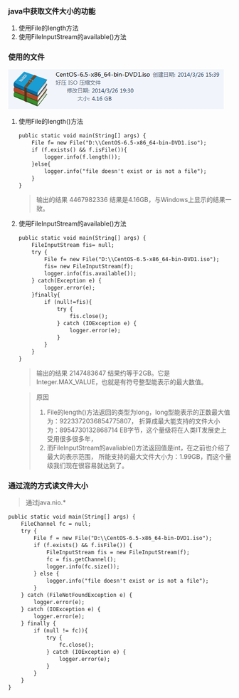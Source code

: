 ### java中获取文件大小的功能
1. 使用File的length方法
2. 使用FileInputStream的available()方法
### 使用的文件
![img](source/java_file_size.png)
1. 使用File的length()方法
    ```
    public static void main(String[] args) {  
        File f= new File("D:\\CentOS-6.5-x86_64-bin-DVD1.iso");  
        if (f.exists() && f.isFile()){  
            logger.info(f.length());  
        }else{  
            logger.info("file doesn't exist or is not a file");  
        }  
    }
    ```
    > 输出的结果 4467982336 结果是4.16GB，与Windows上显示的结果一致。
2. 使用FileInputStream的available()方法
    ```
    public static void main(String[] args) {
        FileInputStream fis= null;
        try {
            File f= new File("D:\\CentOS-6.5-x86_64-bin-DVD1.iso");  
            fis= new FileInputStream(f);
            logger.info(fis.available());  
        } catch(Exception e) {
            logger.error(e);
        }finally{
            if (null!=fis){  
                try {
                    fis.close();  
                } catch (IOException e) {  
                    logger.error(e);
                }
            }
        }
    }
    ```
    > 输出的结果 2147483647 结果约等于2GB。它是Integer.MAX_VALUE，也就是有符号整型能表示的最大数值。
    
    > 原因
    > 1. File的length()方法返回的类型为long，long型能表示的正数最大值为：9223372036854775807，
    > 折算成最大能支持的文件大小为：8954730132868714 EB字节，这个量级将在人类IT发展史上受用很多很多年，
    > 2. 而FileInputStream的avaliable()方法返回值是int，在之前也介绍了最大的表示范围，
    > 所能支持的最大文件大小为：1.99GB，而这个量级我们现在很容易就达到了。
    
### 通过流的方式读文件大小
> 通过java.nio.* 
```
public static void main(String[] args) {
    FileChannel fc = null;
    try {
        File f = new File("D:\\CentOS-6.5-x86_64-bin-DVD1.iso");
        if (f.exists() && f.isFile()) {
            FileInputStream fis = new FileInputStream(f);
            fc = fis.getChannel();
            logger.info(fc.size());
        } else {
            logger.info("file doesn't exist or is not a file");
        }
    } catch (FileNotFoundException e) {
        logger.error(e);
    } catch (IOException e) {
        logger.error(e);
    } finally {
        if (null != fc)){
            try {
                fc.close();
            } catch (IOException e) {
                logger.error(e);
            }
        }
    }
}
```
    
